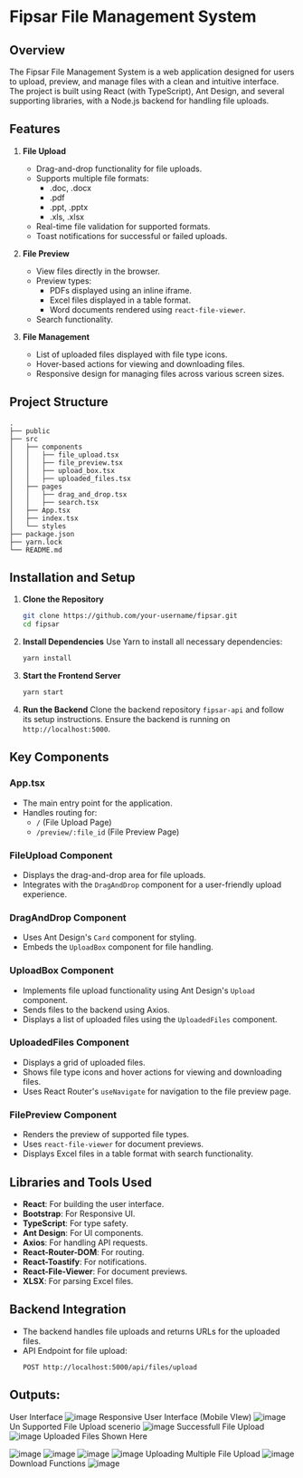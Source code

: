 # Fipsar File Management System

## Overview
The Fipsar File Management System is a web application designed for users to upload, preview, and manage files with a clean and intuitive interface. The project is built using React (with TypeScript), Ant Design, and several supporting libraries, with a Node.js backend for handling file uploads.

## Features

1. **File Upload**
   - Drag-and-drop functionality for file uploads.
   - Supports multiple file formats:
     - .doc, .docx
     - .pdf
     - .ppt, .pptx
     - .xls, .xlsx
   - Real-time file validation for supported formats.
   - Toast notifications for successful or failed uploads.

2. **File Preview**
   - View files directly in the browser.
   - Preview types:
     - PDFs displayed using an inline iframe.
     - Excel files displayed in a table format.
     - Word documents rendered using `react-file-viewer`.
   - Search functionality.

3. **File Management**
   - List of uploaded files displayed with file type icons.
   - Hover-based actions for viewing and downloading files.
   - Responsive design for managing files across various screen sizes.

## Project Structure
```
.
├── public
├── src
│   ├── components
│   │   ├── file_upload.tsx
│   │   ├── file_preview.tsx
│   │   ├── upload_box.tsx
│   │   ├── uploaded_files.tsx
│   ├── pages
│   │   ├── drag_and_drop.tsx
│   │   ├── search.tsx
│   ├── App.tsx
│   ├── index.tsx
│   └── styles
├── package.json
├── yarn.lock
└── README.md
```

## Installation and Setup

1. **Clone the Repository**
   ```bash
   git clone https://github.com/your-username/fipsar.git
   cd fipsar
   ```

2. **Install Dependencies**
   Use Yarn to install all necessary dependencies:
   ```bash
   yarn install
   ```

3. **Start the Frontend Server**
   ```bash
   yarn start
   ```

4. **Run the Backend**
   Clone the backend repository `fipsar-api` and follow its setup instructions. Ensure the backend is running on `http://localhost:5000`.

## Key Components

### App.tsx
- The main entry point for the application.
- Handles routing for:
  - `/` (File Upload Page)
  - `/preview/:file_id` (File Preview Page)

### FileUpload Component
- Displays the drag-and-drop area for file uploads.
- Integrates with the `DragAndDrop` component for a user-friendly upload experience.

### DragAndDrop Component
- Uses Ant Design's `Card` component for styling.
- Embeds the `UploadBox` component for file handling.

### UploadBox Component
- Implements file upload functionality using Ant Design's `Upload` component.
- Sends files to the backend using Axios.
- Displays a list of uploaded files using the `UploadedFiles` component.

### UploadedFiles Component
- Displays a grid of uploaded files.
- Shows file type icons and hover actions for viewing and downloading files.
- Uses React Router's `useNavigate` for navigation to the file preview page.

### FilePreview Component
- Renders the preview of supported file types.
- Uses `react-file-viewer` for document previews.
- Displays Excel files in a table format with search functionality.

## Libraries and Tools Used

- **React**: For building the user interface.
- **Bootstrap**: For Responsive UI.
- **TypeScript**: For type safety.
- **Ant Design**: For UI components.
- **Axios**: For handling API requests.
- **React-Router-DOM**: For routing.
- **React-Toastify**: For notifications.
- **React-File-Viewer**: For document previews.
- **XLSX**: For parsing Excel files.

## Backend Integration

- The backend handles file uploads and returns URLs for the uploaded files.
- API Endpoint for file upload:
  ```
  POST http://localhost:5000/api/files/upload
  ```



## Outputs:

User Interface
![image](https://github.com/user-attachments/assets/d0b8d3d5-1a22-4d0e-9b7b-d9aeafddfb34)
Responsive User Interface (Mobile VIew)
![image](https://github.com/user-attachments/assets/9ba8b6de-ab79-4899-adfb-d195f5346da5)
Un Supported File Upload scenerio
![image](https://github.com/user-attachments/assets/345d1312-f1f1-49ad-81bb-fba461ddd74a)
Successfull File Upload 
![image](https://github.com/user-attachments/assets/1d1ed2d9-2910-4812-aaf5-aa14cb9da87c)
Uploaded Files Shown Here 

![image](https://github.com/user-attachments/assets/469b2a0d-8da0-40cd-a4e8-6502ad720b50)
![image](https://github.com/user-attachments/assets/9e9da55a-f94f-4eec-88f4-4a561a9106c3)
![image](https://github.com/user-attachments/assets/a5fbcfa0-301d-408d-a063-ca090a425a87)
![image](https://github.com/user-attachments/assets/6635a5f1-84d2-4b53-9d54-8d49e3003d94)
Uploading Multiple File Upload 
![image](https://github.com/user-attachments/assets/8ed689c4-9625-4eae-87c8-6bc2e057cce1)
Download Functions
![image](https://github.com/user-attachments/assets/8cb95f04-0825-49a7-a317-13518d0b1155)


